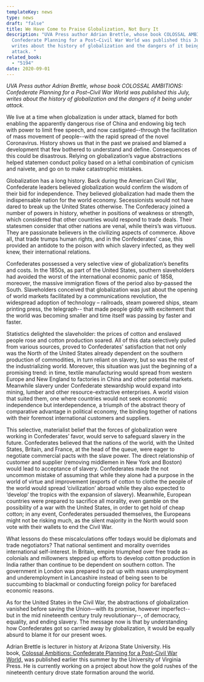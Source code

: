 ```yaml
---
templateKey: news
type: news
draft: "false"
title: We Have Come to Praise Globalization, Not Bury It
description: "UVA Press author Adrian Brettle, whose book COLOSSAL AMBITIONS:
  Confederate Planning for a Post–Civil War World was published this July,
  writes about the history of globalization and the dangers of it being under
  attack. "
related_book:
  - "5194"
date: 2020-09-01
---
```

*UVA Press author Adrian Brettle, whose book COLOSSAL AMBITIONS: Confederate Planning for a Post–Civil War World was published this July, writes about the history of globalization and the dangers of it being under attack.* 

We live at a time when globalization is under attack, blamed for both enabling the apparently dangerous rise of China and endowing big tech with power to limit free speech, and now castigated--through the facilitation of mass movement of people--with the rapid spread of the novel Coronavirus. History shows us that in the past we praised and blamed a development that few bothered to understand and define. Consequences of this could be disastrous. Relying on globalization’s vague abstractions helped statemen conduct policy based on a lethal combination of cynicism and naivete, and go on to make catastrophic mistakes.

Globalization has a long history. Back during the American Civil War, Confederate leaders believed globalization would confirm the wisdom of their bid for independence. They believed globalization had made them the indispensable nation for the world economy. Secessionists would not have dared to break up the United States otherwise. The Confederacy joined a number of powers in history, whether in positions of weakness or strength, which considered that other countries would respond to trade deals. Their statesmen consider that other nations are venal, while theirs’s was virtuous. They are passionate believers in the civilizing aspects of commerce. Above all, that trade trumps human rights, and in the Confederates’ case, this provided an antidote to the poison with which slavery infected, as they well knew, their international relations.

Confederates possessed a very selective view of globalization’s benefits and costs. In the 1850s, as part of the United States, southern slaveholders had avoided the worst of the international economic panic of 1858, moreover, the massive immigration flows of the period also by-passed the South. Slaveholders conceived that globalization was just about the opening of world markets facilitated by a communications revolution, the widespread adoption of technology – railroads, steam powered ships, steam printing press, the telegraph-- that made people giddy with excitement that the world was becoming smaller and time itself was passing by faster and faster.

Statistics delighted the slaveholder: the prices of cotton and enslaved people rose and cotton production soared. All of this data selectively pulled from various sources, proved to Confederates’ satisfaction that not only was the North of the United States already dependent on the southern production of commodities, in turn reliant on slavery, but so was the rest of the industrializing world. Moreover, this situation was just the beginning of a promising trend: in time, textile manufacturing would spread from western Europe and New England to factories in China and other potential markets. Meanwhile slavery under Confederate stewardship would expand into mining, lumber and other resource-extractive enterprises. A world vision that suited them, one where countries would not seek economic independence but interdependence, a triumph of the abstract theory of comparative advantage in political economy, the binding together of nations with their foremost international customers and suppliers.

This selective, materialist belief that the forces of globalization were working in Confederates’ favor, would serve to safeguard slavery in the future. Confederates believed that the nations of the world, with the United States, Britain, and France, at the head of the queue, were eager to negotiate commercial pacts with the slave power. The direct relationship of customer and supplier (removing middlemen in New York and Boston) would lead to acceptance of slavery. Confederates made the not uncommon mistake of assuming that while they alone had a purpose in the world of virtue and improvement (exports of cotton to clothe the people of the world would spread ‘civilization’ abroad while they also expected to ‘develop’ the tropics with the expansion of slavery). Meanwhile, European countries were prepared to sacrifice all morality, even gamble on the possibility of a war with the United States, in order to get hold of cheap cotton; in any event, Confederates persuaded themselves, the Europeans might not be risking much, as the silent majority in the North would soon vote with their wallets to end the Civil War.

What lessons do these miscalculations offer todays would be diplomats and trade negotiators? That national sentiment and morality overrides international self-interest. In Britain, empire triumphed over free trade as colonials and millowners stepped up efforts to develop cotton production in India rather than continue to be dependent on southern cotton. The government in London was prepared to put up with mass unemployment and underemployment in Lancashire instead of being seen to be succumbing to blackmail or conducting foreign policy for barefaced economic reasons.

As for the United States in the Civil War, the abstractions of globalization vanished before saving the Union—with its promise, however imperfect--but in the mid nineteenth century truly revolutionary--, of democracy, equality, and ending slavery. The message now is that by understanding how Confederates got so carried away by globalization, it would be equally absurd to blame it for our present woes.

Adrian Brettle is lecturer in history at Arizona State University. His book, [Colossal Ambitions: Confederate Planning for a Post-Civil War World,](https://www.upress.virginia.edu/title/5194) was published earlier this summer by the University of Virginia Press. He is currently working on a project about how the gold rushes of the nineteenth century drove state formation around the world.